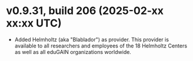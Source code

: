 ﻿# v0.9.31, build 206 (2025-02-xx xx:xx UTC)
- Added Helmholtz (aka "Blablador") as provider. This provider is available to all researchers and employees of the 18 Helmholtz Centers as well as all eduGAIN organizations worldwide.